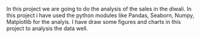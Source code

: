 In this project we are going to do the analysis of the sales in the diwali.
In this project i have used the python modules like Pandas, Seaborn, Numpy, Matplotlib for the analyis.
I have draw some figures and charts in this project to analysis the data well.
